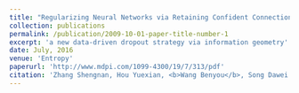 ```yaml
---
title: "Regularizing Neural Networks via Retaining Confident Connections"
collection: publications
permalink: /publication/2009-10-01-paper-title-number-1
excerpt: 'a new data-driven dropout strategy via information geometry'
date: July, 2016
venue: 'Entropy'
paperurl: 'http://www.mdpi.com/1099-4300/19/7/313/pdf'
citation: 'Zhang Shengnan, Hou Yuexian, <b>Wang Benyou</b>, Song Dawei. (2016). &quot;Regularizing Neural Networks via Retaining Confident Connections.&quot; <i>Entropy 2016</i>. 19(7), 313.'
---
```

